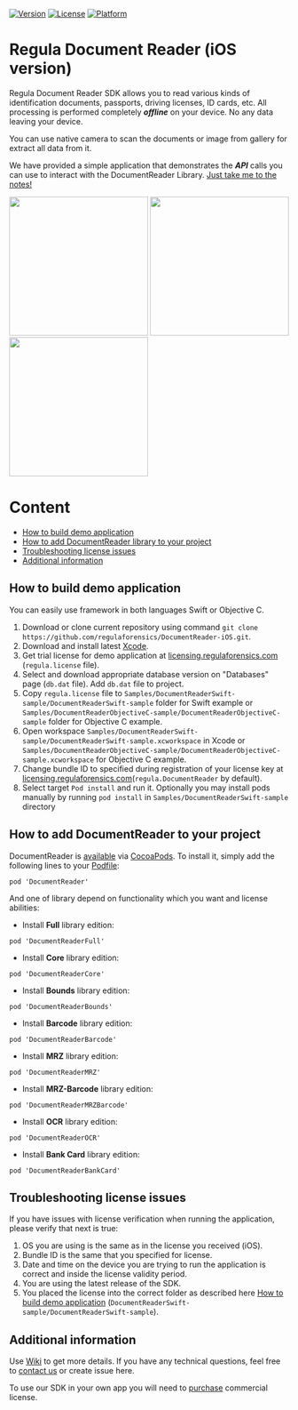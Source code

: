 [![Version](https://img.shields.io/cocoapods/v/DocumentReader.svg?style=flat)](http://cocoapods.org/pods/DocumentReader)
[![License](https://img.shields.io/cocoapods/l/DocumentReader.svg?style=flat)](http://cocoapods.org/pods/DocumentReader)
[![Platform](https://img.shields.io/cocoapods/p/DocumentReader.svg?style=flat)](http://cocoapods.org/pods/DocumentReader)

# Regula Document Reader (iOS version)

Regula Document Reader SDK allows you to read various kinds of identification documents, passports, driving licenses, ID cards, etc. All processing is performed completely ***offline*** on your device. No any data leaving your device.

You can use native camera to scan the documents or image from gallery for extract all data from it.

We have provided a simple application that demonstrates the ***API*** calls you can use to interact with the DocumentReader Library. [Just take me to the notes!](https://github.com/regulaforensics/DocumentReader-iOS/wiki)

<img src="https://img.regulaforensics.com/Screenshots/SDK-5.0/iPhone_XS_Max_1.png" width="250"> <img src="https://img.regulaforensics.com/Screenshots/SDK-5.0/iPhone_XS_Max_2.png" width="250"> <img src="https://img.regulaforensics.com/Screenshots/SDK-5.0/iPhone_XS_Max_3.png" width="250">

# Content

* [How to build demo application](#how-to-build-demo-application)
* [How to add DocumentReader library to your project](#how-to-add-documentreader-to-your-project)
* [Troubleshooting license issues](#troubleshooting-license-issues)
* [Additional information](#additional-information)

## How to build demo application

You can easily use framework in both languages Swift or Objective C. 
1.  Download or clone current repository using command  `git clone https://github.com/regulaforensics/DocumentReader-iOS.git`.
2.  Download and install latest  [Xcode](https://developer.apple.com/xcode/download).
3. Get trial license for demo application at  [licensing.regulaforensics.com](https://licensing.regulaforensics.com/)  (`regula.license`  file).
4. Select and download appropriate database version on "Databases" page (`db.dat` file). Add `db.dat` file to project.
5.  Copy  `regula.license`  file to  `Samples/DocumentReaderSwift-sample/DocumentReaderSwift-sample`  folder for Swift example or  `Samples/DocumentReaderObjectiveC-sample/DocumentReaderObjectiveC-sample`  folder for Objective C example.
6.  Open workspace  `Samples/DocumentReaderSwift-sample/DocumentReaderSwift-sample.xcworkspace`  in Xcode or  `Samples/DocumentReaderObjectiveC-sample/DocumentReaderObjectiveC-sample.xcworkspace`  for Objective C example.
7.  Change bundle ID to specified during registration of your license key at  [licensing.regulaforensics.com](https://licensing.regulaforensics.com/)(`regula.DocumentReader`  by default).
8.  Select target  `Pod install`  and run it. Optionally you may install pods manually by running  `pod install`  in  `Samples/DocumentReaderSwift-sample`  directory

## How to add DocumentReader to your project

DocumentReader is [available](https://cocoapods.org/pods/DocumentReader) via [CocoaPods](http://cocoapods.org/). To install it, simply add the following lines to your [Podfile](https://github.com/regulaforensics/DocumentReader-iOS/blob/master/Samples/DocumentReaderSwift-sample/Podfile):

`pod 'DocumentReader'`

And one of library depend on functionality which you want and license abilities:
* Install **Full** library edition:

`pod 'DocumentReaderFull'`
* Install **Core** library edition:

`pod 'DocumentReaderCore'`
* Install **Bounds** library edition:

`pod 'DocumentReaderBounds'`
* Install **Barcode** library edition:

`pod 'DocumentReaderBarcode'`
* Install **MRZ** library edition:

`pod 'DocumentReaderMRZ'`
* Install **MRZ-Barcode** library edition:

`pod 'DocumentReaderMRZBarcode'`
* Install **OCR** library edition:

`pod 'DocumentReaderOCR'`
* Install **Bank Card** library edition:

`pod 'DocumentReaderBankCard'`


## Troubleshooting license issues
If you have issues with license verification when running the application, please verify that next is true:
1. OS you are using is the same as in the license you received (iOS).
1. Bundle ID is the same that you specified for license.
1. Date and time on the device you are trying to run the application is correct and inside the license validity period.
1. You are using the latest release of the SDK.
1. You placed the license into the correct folder as described here [How to build demo application](#how-to-build-demo-application) (`DocumentReaderSwift-sample/DocumentReaderSwift-sample`).

## Additional information
Use [Wiki](https://github.com/regulaforensics/DocumentReader-iOS/wiki) to get more details.
If you have any technical questions, feel free to [contact us](mailto:support@regulaforensics.com) or create issue here.

To use our SDK in your own app you will need to [purchase](https://pipedrivewebforms.com/form/394a3706041290a04fbd0d18e7d7810f1841159) commercial license.
